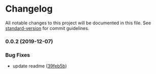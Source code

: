 # Changelog

All notable changes to this project will be documented in this file. See [standard-version](https://github.com/conventional-changelog/standard-version) for commit guidelines.

### 0.0.2 (2019-12-07)


### Bug Fixes

* update readme ([39feb5b](https://github.com/ozum/intl-sort-by/commit/39feb5b15a8faaec5f5c0635183a481cab5640b6))
